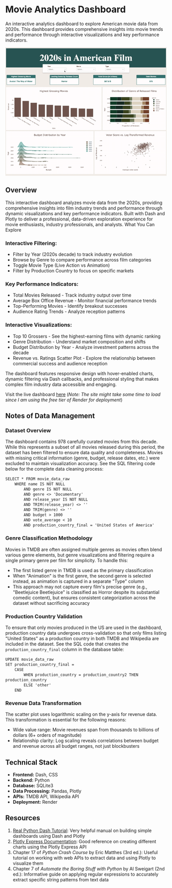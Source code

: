 # Movie Analytics Dashboard

An interactive analytics dashboard to explore American movie data from 2020s. This dashboard provides comprehensive insights into movie trends and performance through interactive visualizations and key performance indicators.

![GIF](dash_demo.gif)

## Overview

This interactive dashboard analyzes movie data from the 2020s, providing comprehensive insights into film industry trends and performance through dynamic visualizations and key performance indicators. Built with Dash and Plotly to deliver a professional, data-driven exploration experience for movie enthusiasts, industry professionals, and analysts.
What You Can Explore
### Interactive Filtering:

- Filter by Year (2020s decade) to track industry evolution
- Browse by Genre to compare performance across film categories
- Toggle Movie Type (Live Action vs Animation)
- Filter by Production Country to focus on specific markets

### Key Performance Indicators:

- Total Movies Released - Track industry output over time
- Average Box Office Revenue - Monitor financial performance trends
- Top-Performing Movies - Identify breakout successes
- Audience Rating Trends - Analyze reception patterns

### Interactive Visualizations:

- Top 10 Grossers - See the highest-earning films with dynamic ranking
- Genre Distribution - Understand market composition and shifts
- Budget Distribution by Year - Analyze investment patterns across the decade
- Revenue vs. Ratings Scatter Plot - Explore the relationship between commercial success and audience reception

The dashboard features responsive design with hover-enabled charts, dynamic filtering via Dash callbacks, and professional styling that makes complex film industry data accessible and engaging.

Visit the live dashboard [here](https://movies-dash.onrender.com) (*Note: The site might take some time to load since I am using the free tier of Render for deployment*)

## Notes of Data Management

### Dataset Overview
The dashboard contains 978 carefully curated movies from this decade. While this represents a subset of all movies released during this period, the dataset has been filtered to ensure data quality and completeness. Movies with missing critical information (genre, budget, release dates, etc.) were excluded to maintain visualization accuracy. See the SQL filtering code below for the complete data cleaning process:
```
SELECT * FROM movie_data_raw
    WHERE name IS NOT NULL
        AND genre IS NOT NULL
        AND genre <> 'Documentary'
        AND release_year IS NOT NULL
        AND TRIM(release_year) <> ''
        AND TRIM(genre) <> ''
        AND budget > 1000
        AND vote_average < 10
        AND production_country_final = 'United States of America'
```

### Genre Classification Methodology
Movies in TMDB are often assigned multiple genres as movies often blend various genre elements, but genre visualizations and filtering require a single primary genre per film for simplicity. To handle this:
- The first listed genre in TMDB is used as the primary classification
- When "Animation" is the first genre, the second genre is selected instead, as animation is captured in a separate "Type" column
- This approach may not capture every film's precise genre (e.g., "Beetlejuice Beetlejuice" is classified as Horror despite its substantial comedic content), but ensures consistent categorization across the dataset without sacrificing accuracy

### Production Country Validation
To ensure that only movies produced in the US are used in the dashboard, production country data undergoes cross-validation so that only films listing "United States" as a production country in both TMDB and Wikipedia are included in the dataset. See the SQL code that creates the `production_country_final` column in the database table:
```
UPDATE movie_data_raw 
SET production_country_final = 
    CASE 
        WHEN production_country = production_country2 THEN production_country
        ELSE 'other'
    END
```

### Revenue Data Transformation
The scatter plot uses logarithmic scaling on the y-axis for revenue data. This transformation is essential for the following reasons:
- Wide value range: Movie revenues span from thousands to billions of dollars (6+ orders of magnitude)
- Relationship clarity: Log scaling reveals correlations between budget and revenue across all budget ranges, not just blockbusters

## Technical Stack

- **Frontend:** Dash, CSS
- **Backend:** Python
- **Database:** SQLite3
- **Data Processing:** Pandas, Plotly
- **APIs:** TMDB API, Wikipedia API
- **Deployment:** Render

## Resources

1. [Real Python Dash Tutorial](https://realpython.com/python-dash/): Very helpful manual on building simple dashboards using Dash and Plotly
2. [Plotly Express Documentation](https://plotly.com/python/plotly-express/): Good reference on creating different charts using the Plotly Express API
3. Chapter 17 of *Python Crash Course* by Eric Matthes (3rd ed.): Useful tutorial on working with web APIs to extract data and using Plotly to visualize them
4. Chapter 7 of *Automate the Boring Stuff with Python* by Al Sweigart (2nd ed.): Informative guide on applying regular expressions to accurately extract specific string patterns from text data